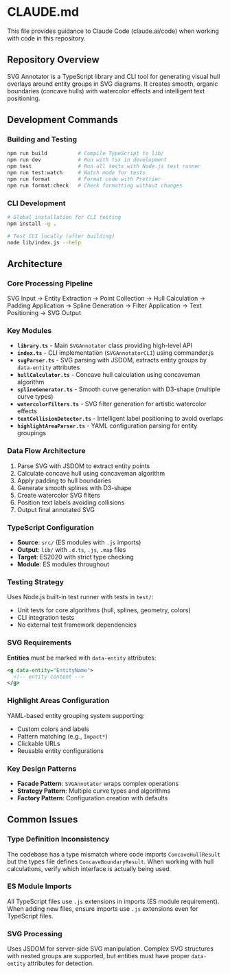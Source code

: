# CLAUDE.md

This file provides guidance to Claude Code (claude.ai/code) when working with code in this repository.

## Repository Overview

SVG Annotator is a TypeScript library and CLI tool for generating visual hull overlays around entity groups in SVG diagrams. It creates smooth, organic boundaries (concave hulls) with watercolor effects and intelligent text positioning.

## Development Commands

### Building and Testing

```bash
npm run build          # Compile TypeScript to lib/
npm run dev            # Run with tsx in development
npm test               # Run all tests with Node.js test runner
npm run test:watch     # Watch mode for tests
npm run format         # Format code with Prettier
npm run format:check   # Check formatting without changes
```

### CLI Development

```bash
# Global installation for CLI testing
npm install -g .

# Test CLI locally (after building)
node lib/index.js --help
```

## Architecture

### Core Processing Pipeline

SVG Input → Entity Extraction → Point Collection → Hull Calculation → Padding Application → Spline Generation → Filter Application → Text Positioning → SVG Output

### Key Modules

- **`library.ts`** - Main `SVGAnnotator` class providing high-level API
- **`index.ts`** - CLI implementation (`SVGAnnotatorCLI`) using commander.js
- **`svgParser.ts`** - SVG parsing with JSDOM, extracts entity groups by `data-entity` attributes
- **`hullCalculator.ts`** - Concave hull calculation using concaveman algorithm
- **`splineGenerator.ts`** - Smooth curve generation with D3-shape (multiple curve types)
- **`watercolorFilters.ts`** - SVG filter generation for artistic watercolor effects
- **`textCollisionDetector.ts`** - Intelligent label positioning to avoid overlaps
- **`highlightAreaParser.ts`** - YAML configuration parsing for entity groupings

### Data Flow Architecture

1. Parse SVG with JSDOM to extract entity points
2. Calculate concave hull using concaveman algorithm
3. Apply padding to hull boundaries
4. Generate smooth splines with D3-shape
5. Create watercolor SVG filters
6. Position text labels avoiding collisions
7. Output final annotated SVG

### TypeScript Configuration

- **Source**: `src/` (ES modules with `.js` imports)
- **Output**: `lib/` with `.d.ts`, `.js`, `.map` files
- **Target**: ES2020 with strict type checking
- **Module**: ES modules throughout

### Testing Strategy

Uses Node.js built-in test runner with tests in `test/`:

- Unit tests for core algorithms (hull, splines, geometry, colors)
- CLI integration tests
- No external test framework dependencies

### SVG Requirements

**Entities** must be marked with `data-entity` attributes:

```xml
<g data-entity="EntityName">
  <!-- entity content -->
</g>
```

### Highlight Areas Configuration

YAML-based entity grouping system supporting:

- Custom colors and labels
- Pattern matching (e.g., `Impact*`)
- Clickable URLs
- Reusable entity configurations

### Key Design Patterns

- **Facade Pattern**: `SVGAnnotator` wraps complex operations
- **Strategy Pattern**: Multiple curve types and algorithms
- **Factory Pattern**: Configuration creation with defaults

## Common Issues

### Type Definition Inconsistency

The codebase has a type mismatch where code imports `ConcaveHullResult` but the types file defines `ConcaveBoundaryResult`. When working with hull calculations, verify which interface is actually being used.

### ES Module Imports

All TypeScript files use `.js` extensions in imports (ES module requirement). When adding new files, ensure imports use `.js` extensions even for TypeScript files.

### SVG Processing

Uses JSDOM for server-side SVG manipulation. Complex SVG structures with nested groups are supported, but entities must have proper `data-entity` attributes for detection.
